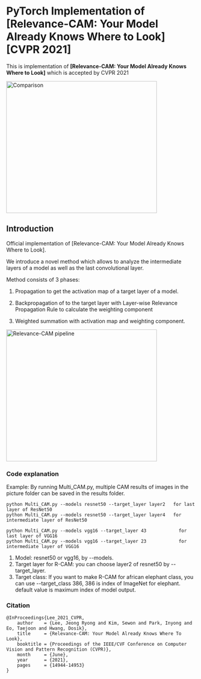 # PyTorch Implementation of [Relevance-CAM: Your Model Already Knows Where to Look] [CVPR 2021]

This is implementation of **[Relevance-CAM: Your Model Already Knows Where to Look]** which is accepted by CVPR 2021

<img src="https://github.com/mongeoroo/Relevance-CAM/blob/main/images/Comparison.jpg?raw=true" width="400px" height="350px" title="px(픽셀) 크기 설정" alt="Comparison"></img><br/>



## Introduction
Official implementation of [Relevance-CAM: Your Model Already Knows Where to Look].

We introduce a novel method which allows to analyze the intermediate layers of a model as well as the last convolutional layer.

Method consists of 3 phases:

1. Propagation to get the activation map of a target layer of a model.

2. Backpropagation of to the target layer with Layer-wise Relevance Propagation Rule to calculate the weighting component

3. Weighted summation with activation map and weighting component.

<img src="https://github.com/mongeoroo/Relevance-CAM/blob/main/images/R_CAM_pipeline.jpg?raw=true" width="400px" height="350px" title="px(픽셀) 크기 설정" alt="Relevance-CAM pipeline"></img><br/>


### Code explanation
Example: By running Multi_CAM.py, multiple CAM results of images in the picture folder can be saved in the results folder. 
```
python Multi_CAM.py --models resnet50 --target_layer layer2   for last layer of ResNet50
python Multi_CAM.py --models resnet50 --target_layer layer4   for intermediate layer of ResNet50

python Multi_CAM.py --models vgg16 --target_layer 43            for last layer of VGG16
python Multi_CAM.py --models vgg16 --target_layer 23            for intermediate layer of VGG16
```
1. Model: resnet50 or vgg16, by --models. 
2. Target layer for R-CAM: you can choose layer2 of resnet50 by --target_layer.
3. Target class: If you want to make R-CAM for african elephant class, you can use --target_class 386, 386 is index of ImageNet for elephant. default value is maximum index of model output.

### Citation
```
@InProceedings{Lee_2021_CVPR,
    author    = {Lee, Jeong Ryong and Kim, Sewon and Park, Inyong and Eo, Taejoon and Hwang, Dosik},
    title     = {Relevance-CAM: Your Model Already Knows Where To Look},
    booktitle = {Proceedings of the IEEE/CVF Conference on Computer Vision and Pattern Recognition (CVPR)},
    month     = {June},
    year      = {2021},
    pages     = {14944-14953}
}
```
